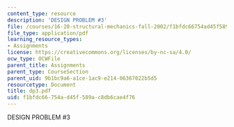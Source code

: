 ```yaml
---
content_type: resource
description: 'DESIGN PROBLEM #3'
file: /courses/16-20-structural-mechanics-fall-2002/f1bfdc66754ad45f589ac8db6cae4f76_dp3.pdf
file_type: application/pdf
learning_resource_types:
- Assignments
license: https://creativecommons.org/licenses/by-nc-sa/4.0/
ocw_type: OCWFile
parent_title: Assignments
parent_type: CourseSection
parent_uid: 9b1bc9a6-a1ce-1ac9-e214-06367022b5d5
resourcetype: Document
title: dp3.pdf
uid: f1bfdc66-754a-d45f-589a-c8db6cae4f76
---
```

DESIGN PROBLEM #3